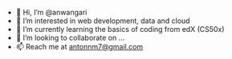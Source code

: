 - 👋 Hi, I’m @anwangari
- 👀 I’m interested in web development, data and cloud
- 🌱 I’m currently learning the basics of coding from edX (CS50x)
- 💞️ I’m looking to collaborate on ...
- 📫 Reach me at antonnm7@gmail.com

<!---
anwangari/anwangari is a ✨ special ✨ repository because its `README.md` (this file) appears on your GitHub profile.
You can click the Preview link to take a look at your changes.
--->
